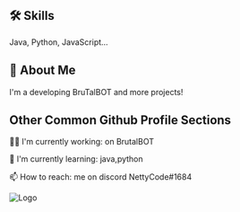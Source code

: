 
## 🛠 Skills
Java, Python, JavaScript...


## 🚀 About Me
I'm a developing BruTalBOT and more projects!



## Other Common Github Profile Sections
👩‍💻 I'm currently working: on BrutalBOT

🧠 I'm currently learning: java,python
 
📫 How to reach: me on discord NettyCode#1684



![Logo](https://media.istockphoto.com/vectors/robotics-developer-isometric-3d-banner-header-vector-id1136640606?k=20&m=1136640606&s=170667a&w=0&h=GYAAd76A1esS_0BREBpWtVPhRAD4G8NUyUy_lXZ6Rcs=)

